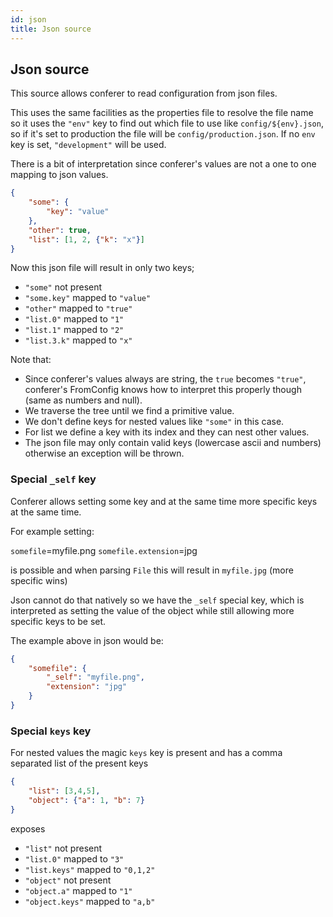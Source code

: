 ```yaml
---
id: json
title: Json source
---
```


## Json source

This source allows conferer to read configuration from json files.

This uses the same facilities as the properties file to resolve the file name so it uses the
`"env"` key to find out which file to use like `config/${env}.json`, so if it's set to
production the file will be `config/production.json`. If no `env` key is set,
`"development"` will be used.

There is a bit of interpretation since conferer's values are not a one to one mapping to
json values.

```json
{
    "some": {
        "key": "value"
    },
    "other": true,
    "list": [1, 2, {"k": "x"}]
}
```

Now this json file will result in only two keys;

* `"some"` not present
* `"some.key"` mapped to `"value"`
* `"other"` mapped to `"true"`
* `"list.0"` mapped to `"1"`
* `"list.1"` mapped to `"2"`
* `"list.3.k"` mapped to `"x"`

Note that:

* Since conferer's values always are string, the `true` becomes `"true"`, conferer's
    FromConfig knows how to interpret this properly though (same as numbers and null).
* We traverse the tree until we find a primitive value.
* We don't define keys for nested values like `"some"` in this case.
* For list we define a key with its index and they can nest other values.
* The json file may only contain valid keys (lowercase ascii and numbers)
  otherwise an exception will be thrown.

### Special `_self` key

Conferer allows setting some key and at the same time more specific keys at the same
time.

For example setting:

`somefile`=myfile.png
`somefile.extension`=jpg

is possible and when parsing `File` this will result in `myfile.jpg` (more specific wins)

Json cannot do that natively so we have the `_self` special key, which is interpreted as
setting the value of the object while still allowing more specific keys to be set.

The example above in json would be:

```json
{
    "somefile": {
        "_self": "myfile.png",
        "extension": "jpg"
    }
}
```

### Special `keys` key

For nested values the magic `keys` key is present and has a comma separated list
of the present keys


```json
{
    "list": [3,4,5],
    "object": {"a": 1, "b": 7}
}
```

exposes

* `"list"` not present
* `"list.0"` mapped to `"3"`
* `"list.keys"` mapped to `"0,1,2"`
* `"object"` not present
* `"object.a"` mapped to `"1"`
* `"object.keys"` mapped to `"a,b"`
